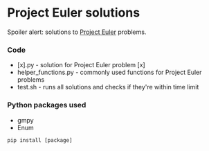 # Project Euler solutions

Spoiler alert: solutions to [Project Euler](https://projecteuler.net) problems.

### Code

* [x].py - solution for Project Euler problem [x]
* helper_functions.py - commonly used functions for Project Euler problems
* test.sh - runs all solutions and checks if they're within time limit

### Python packages used

* gmpy
* Enum

```
pip install [package]
```
